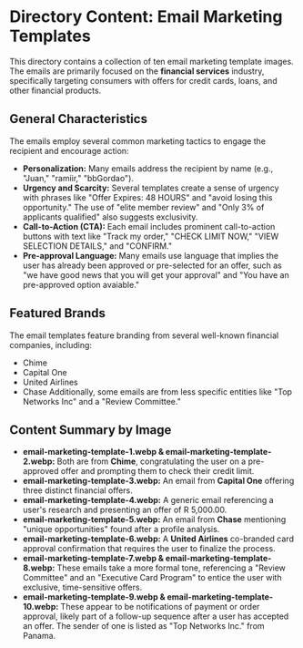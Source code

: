 # Directory Content: Email Marketing Templates

This directory contains a collection of ten email marketing template images. The emails are primarily focused on the **financial services** industry, specifically targeting consumers with offers for credit cards, loans, and other financial products.


## General Characteristics

The emails employ several common marketing tactics to engage the recipient and encourage action:
- **Personalization:** Many emails address the recipient by name (e.g., "Juan," "ramiir," "bbGordao").
- **Urgency and Scarcity:** Several templates create a sense of urgency with phrases like "Offer Expires: 48 HOURS" and "avoid losing this opportunity." The use of "elite member review" and "Only 3% of applicants qualified" also suggests exclusivity.
- **Call-to-Action (CTA):** Each email includes prominent call-to-action buttons with text like "Track my order," "CHECK LIMIT NOW," "VIEW SELECTION DETAILS," and "CONFIRM."
- **Pre-approval Language:** Many emails use language that implies the user has already been approved or pre-selected for an offer, such as "we have good news that you will get your approval" and "You have an pre-approved option avaiable."


## Featured Brands

The email templates feature branding from several well-known financial companies, including:
- Chime
- Capital One
- United Airlines
- Chase
Additionally, some emails are from less specific entities like "Top Networks Inc" and a "Review Committee."


## Content Summary by Image

- **email-marketing-template-1.webp & email-marketing-template-2.webp:** Both are from **Chime**, congratulating the user on a pre-approved offer and prompting them to check their credit limit.
- **email-marketing-template-3.webp:** An email from **Capital One** offering three distinct financial offers.
- **email-marketing-template-4.webp:** A generic email referencing a user's research and presenting an offer of R 5,000.00.
- **email-marketing-template-5.webp:** An email from **Chase** mentioning "unique opportunities" found after a profile analysis.
- **email-marketing-template-6.webp:** A **United Airlines** co-branded card approval confirmation that requires the user to finalize the process.
- **email-marketing-template-7.webp & email-marketing-template-8.webp:** These emails take a more formal tone, referencing a "Review Committee" and an "Executive Card Program" to entice the user with exclusive, time-sensitive offers.
- **email-marketing-template-9.webp & email-marketing-template-10.webp:** These appear to be notifications of payment or order approval, likely part of a follow-up sequence after a user has accepted an offer. The sender of one is listed as "Top Networks Inc." from Panama.
